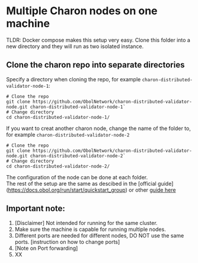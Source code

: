 # Multiple Charon nodes on one machine

TLDR: Docker compose makes this setup very easy. Clone this folder into a new directory and they will run as two isolated instance.

## Clone the charon repo into separate directories
Specify a directory when cloning the repo, for example `charon-distributed-validator-node-1`:
```
# Clone the repo
git clone https://github.com/ObolNetwork/charon-distributed-validator-node.git charon-distributed-validator-node-1`
# Change directory
cd charon-distributed-validator-node-1/
```

If you want to creat another charon node, change the name of the folder to, for example `charon-distributed-validator-node-2`
```
# Clone the repo
git clone https://github.com/ObolNetwork/charon-distributed-validator-node.git charon-distributed-validator-node-2`
# Change directory
cd charon-distributed-validator-node-2/
```
The configuration of the node can be done at each folder.  
The rest of the setup are the same as descibed in the [official guide] (https://docs.obol.org/run/start/quickstart_group) or other [guide here](https://github.com/atomicwhale/obol-guides)  

## Important note:
1. [Disclaimer] Not intended for running for the same cluster.
2. Make sure the machine is capable for running multiple nodes.
3. Different ports are needed for different nodes, DO NOT use the same ports.
[instruction on how to change ports]
4. [Note on Port forwarding]
5. XX
